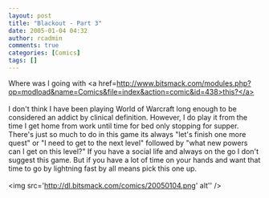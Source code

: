 ```yaml
---
layout: post
title: "Blackout - Part 3"
date: 2005-01-04 04:32
author: rcadmin
comments: true
categories: [Comics]
tags: []
---
```

Where was I going with <a href=http://www.bitsmack.com/modules.php?op=modload&name=Comics&file=index&action=comic&id=438>this?</a><br />
<br />
I don't think I have been playing World of Warcraft long enough to be considered an addict by clinical definition. However, I do play it from the time I get home from work until time for bed only stopping for supper. There's just so much to do in this game its always "let's finish one more quest" or "I need to get to the next level" followed by "what new powers can I get on this level?" If you have a social life and always on the go I don't suggest this game. But if you have a lot of time on your hands and want that time to go by lightning fast by all means pick this one up. <Br><br><!--more--><img src='http://dl.bitsmack.com/comics/20050104.png' alt'' />

